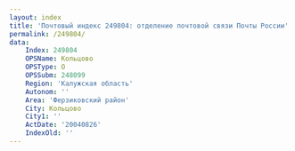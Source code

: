 ```yaml
---
layout: index
title: 'Почтовый индекс 249804: отделение почтовой связи Почты России'
permalink: /249804/
data:
    Index: 249804
    OPSName: Кольцово
    OPSType: О
    OPSSubm: 248099
    Region: 'Калужская область'
    Autonom: ''
    Area: 'Ферзиковский район'
    City: Кольцово
    City1: ''
    ActDate: '20040826'
    IndexOld: ''
---
```


